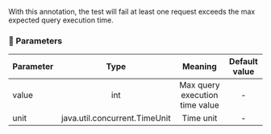 With this annotation, the test will fail at least one request exceeds the max expected query execution time.

### :wrench: Parameters 
|Parameter  |Type                         | Meaning                       | Default value  |
| -------- |:----------------------------:|:-----------------------------:|:--------------:|
| value    | int                          |Max query execution time value |      -         |
| unit     | java.util.concurrent.TimeUnit|Time unit                      |      -         |